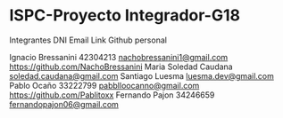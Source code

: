 # ISPC-Proyecto Integrador-G18

Integrantes                    DNI                                Email                          Link Github personal

Ignacio Bressanini             42304213                      nachobressanini1@gmail.com     https://github.com/NachoBressanini
Maria Soledad Caudana                                        soledad.caudana@gmail.com
Santiago Luesma                                              luesma.dev@gmail.com
Pablo Ocaño                    33222799                      pabblloocanno@gmail.com         https://github.com/Pablitoxx 
Fernando Pajon                 34246659                      fernandopajon06@gmail.com      
